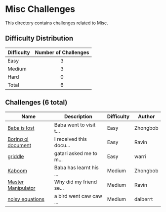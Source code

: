 # Misc Challenges
This directory contains challenges related to Misc.

## Difficulty Distribution
| Difficulty | Number of Challenges |
| ---------- |:--------------------:|
| Easy | 3 |
| Medium | 3 |
| Hard | 0 |
| Total | 6 |

## Challenges (6 total)
| Name | Description | Difficulty | Author |
| ---- | ----------- | ---------- | ------ |
| [Baba is lost](<./Baba is lost>) | Baba went to visit t... | Easy | Zhongbob |
| [Boring ol document](<./Boring ol document>) | I received this docu... | Easy | Ravin |
| [griddle](<./griddle>) | gatari asked me to m... | Easy | warri |
| [Kaboom](<./Kaboom>) | Baba has learnt his ... | Medium | Zhongbob |
| [Master Manipulator](<./Master Manipulator>) | Why did my friend se... | Medium | Ravin |
| [noisy equations](<./noisy equations>) | a bird went caw caw ... | Medium | dalberrt |

